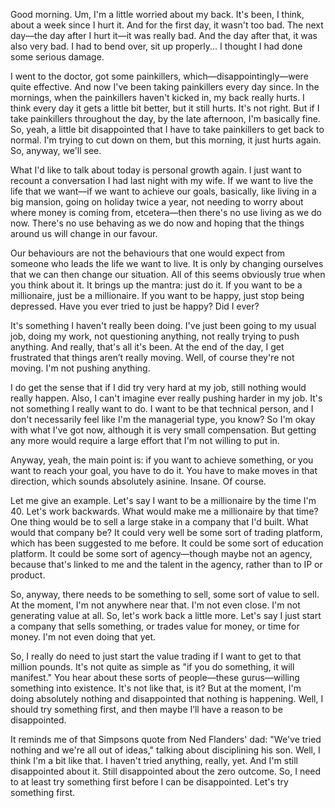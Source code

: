 Good morning. Um, I'm a little worried about my back. It's been, I think, about a week since I hurt it. And for the first day, it wasn't too bad. The next day—the day after I hurt it—it was really bad. And the day after that, it was also very bad. I had to bend over, sit up properly... I thought I had done some serious damage.

I went to the doctor, got some painkillers, which—disappointingly—were quite effective. And now I've been taking painkillers every day since. In the mornings, when the painkillers haven't kicked in, my back really hurts. I think every day it gets a little bit better, but it still hurts. It's not right. But if I take painkillers throughout the day, by the late afternoon, I'm basically fine. So, yeah, a little bit disappointed that I have to take painkillers to get back to normal. I'm trying to cut down on them, but this morning, it just hurts again. So, anyway, we'll see.

What I'd like to talk about today is personal growth again. I just want to recount a conversation I had last night with my wife. If we want to live the life that we want—if we want to achieve our goals, basically, like living in a big mansion, going on holiday twice a year, not needing to worry about where money is coming from, etcetera—then there's no use living as we do now. There's no use behaving as we do now and hoping that the things around us will change in our favour.

Our behaviours are not the behaviours that one would expect from someone who leads the life we want to live. It is only by changing ourselves that we can then change our situation. All of this seems obviously true when you think about it. It brings up the mantra: just do it. If you want to be a millionaire, just be a millionaire. If you want to be happy, just stop being depressed. Have you ever tried to just be happy? Did I ever?

It's something I haven't really been doing. I've just been going to my usual job, doing my work, not questioning anything, not really trying to push anything. And really, that's all it's been. At the end of the day, I get frustrated that things aren’t really moving. Well, of course they're not moving. I'm not pushing anything.

I do get the sense that if I did try very hard at my job, still nothing would really happen. Also, I can't imagine ever really pushing harder in my job. It's not something I really want to do. I want to be that technical person, and I don't necessarily feel like I'm the managerial type, you know? So I'm okay with what I've got now, although it is very small compensation. But getting any more would require a large effort that I'm not willing to put in.

Anyway, yeah, the main point is: if you want to achieve something, or you want to reach your goal, you have to do it. You have to make moves in that direction, which sounds absolutely asinine. Insane. Of course.

Let me give an example. Let's say I want to be a millionaire by the time I'm 40. Let's work backwards. What would make me a millionaire by that time? One thing would be to sell a large stake in a company that I'd built. What would that company be? It could very well be some sort of trading platform, which has been suggested to me before. It could be some sort of education platform. It could be some sort of agency—though maybe not an agency, because that's linked to me and the talent in the agency, rather than to IP or product.

So, anyway, there needs to be something to sell, some sort of value to sell. At the moment, I'm not anywhere near that. I'm not even close. I'm not generating value at all. So, let's work back a little more. Let's say I just start a company that sells something, or trades value for money, or time for money. I'm not even doing that yet.

So, I really do need to just start the value trading if I want to get to that million pounds. It's not quite as simple as "if you do something, it will manifest." You hear about these sorts of people—these gurus—willing something into existence. It's not like that, is it? But at the moment, I'm doing absolutely nothing and disappointed that nothing is happening. Well, I should try something first, and then maybe I’ll have a reason to be disappointed.

It reminds me of that Simpsons quote from Ned Flanders' dad: "We've tried nothing and we're all out of ideas," talking about disciplining his son. Well, I think I'm a bit like that. I haven't tried anything, really, yet. And I'm still disappointed about it. Still disappointed about the zero outcome. So, I need to at least try something first before I can be disappointed. Let's try something first.
